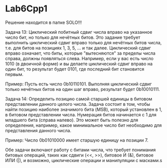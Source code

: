 # Lab6Cpp1

Решение находится в папке SOLO!!!

Задача 13: Циклический побитный сдвиг числа вправо на указанное число бит, но только для нечётных битов.
Это задание требует выполнить циклический сдвиг вправо только для нечётных битов числа, т.е. для битов на позициях 1, 3, 5, ... и так далее. Циклический сдвиг вправо означает, что биты, которые "вытесняются" за пределы числа справа, должны появляться слева. Например, если у вас есть число 1010 (в двоичной форме) и вы делаете циклический сдвиг вправо на один бит, то результат будет 0101, где последний бит становится первым.

Пример:
Пусть есть число 0b10110101. Выполняя циклический сдвиг только нечётных битов на один шаг вправо, результат будет 0b10010111.

Задача 14: Определить позицию самой старшей единицы в битовом представлении данного целого числа.
Задача состоит в том, чтобы найти позицию наиболее значимого бита (MSB), который установлен в 1, в битовом представлении числа. Нумерация битов начинается с 1 для младшего бита (справа налево). Это может быть полезно для определения, например, какое минимальное число бит необходимо для представления данного числа.

Пример:
Число 0b01010000 имеет старшую единицу на позиции 7.

Обе задачи включают работу с битами числа, что требует понимания битовых операций, таких как сдвиги (<<, >>), битовое И (&), битовое ИЛИ (|), и возможно, циклические операции и манипуляции с масками.s